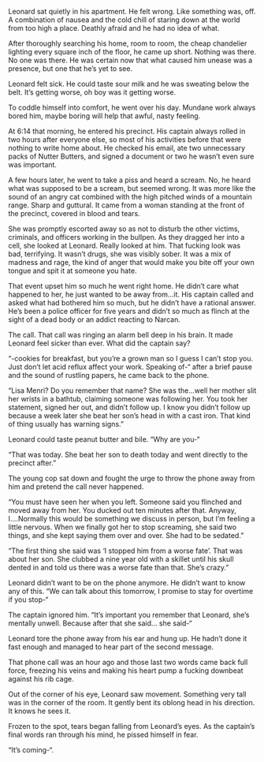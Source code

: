 Leonard sat quietly in his apartment. He felt wrong. Like something was, off. A combination of nausea and the cold chill of staring down at the world from too high a place. Deathly afraid and he had no idea of what. 

After thoroughly searching his home, room to room, the cheap chandelier lighting every square inch of the floor, he came up short. Nothing was there. No one was there. He was certain now that what caused him unease was a presence, but one that he’s yet to see. 

Leonard felt sick. He could taste sour milk and he was sweating below the belt. It’s getting worse, oh boy was it getting worse. 

To coddle himself into comfort, he went over his day. Mundane work always bored him, maybe boring will help that awful, nasty feeling. 

At 6:14 that morning, he entered his precinct. His captain always rolled in two hours after everyone else, so most of his activities before that were nothing to write home about. He checked his email, ate two unnecessary packs of Nutter Butters, and signed a document or two he wasn’t even sure was important. 

A few hours later, he went to take a piss and heard a scream. No, he heard what was supposed to be a scream, but seemed wrong. It was more like the sound of an angry cat combined with the high pitched winds of a mountain range. Sharp and guttural. It came from a woman standing at the front of the precinct, covered in blood and tears. 

She was promptly escorted away so as not to disturb the other victims, criminals, and officers working in the bullpen. As they dragged her into a cell, she looked at Leonard. Really looked at him. That fucking look was bad, terrifying. It wasn’t drugs, she was visibly sober. It was a mix of madness and rage, the kind of anger that would make you bite off your own tongue and spit it at someone you hate. 

That event upset him so much he went right home. He didn’t care what happened to her, he just wanted to be away from…it. His captain called and asked what had bothered him so much, but he didn’t have a rational answer. He’s been a police officer for five years and didn’t so much as flinch at the sight of a dead body or an addict reacting to Narcan. 

The call. That call was ringing an alarm bell deep in his brain. It made Leonard feel sicker than ever. What did the captain say? 

“-cookies for breakfast, but you’re a grown man so I guess I can’t stop you. Just don’t let acid reflux affect your work. Speaking of-“ after a brief pause and the sound of rustling papers, he came back to the phone. 

“Lisa Menri? Do you remember that name? She was the…well her mother slit her wrists in a bathtub, claiming someone was following her. You took her statement, signed her out, and didn’t follow up. I know you didn’t follow up because a week later she beat her son’s head in with a cast iron. That kind of thing usually has warning signs.” 

Leonard could taste peanut butter and bile. “Why are you-“ 

“That was today. She beat her son to death today and went directly to the precinct after.” 

The young cop sat down and fought the urge to throw the phone away from him and pretend the call never happened. 

“You must have seen her when you left. Someone said you flinched and moved away from her. You ducked out ten minutes after that. Anyway, I….Normally this would be something we discuss in person, but I’m feeling a little nervous. When we finally got her to stop screaming, she said two things, and she kept saying them over and over. She had to be sedated.” 

“The first thing she said was ‘I stopped him from a worse fate’. That was about her son. She clubbed a nine year old with a skillet until his skull dented in and told us there was a worse fate than that. She’s crazy.” 

Leonard didn’t want to be on the phone anymore. He didn’t want to know any of this. “We can talk about this tomorrow, I promise to stay for overtime if you stop-“

The captain ignored him. “It’s important you remember that Leonard, she’s mentally unwell. Because after that she said… she said-“ 

Leonard tore the phone away from his ear and hung up. He hadn’t done it fast enough and managed to hear part of the second message. 

That phone call was an hour ago and those last two words came back full force, freezing his veins and making his heart pump a fucking downbeat against his rib cage. 

Out of the corner of his eye, Leonard saw movement. Something very tall was in the corner of the room. It gently bent its oblong head in his direction. It knows he sees it. 

Frozen to the spot, tears began falling from Leonard’s eyes. As the captain’s final words ran through his mind, he pissed himself in fear. 

“It’s coming-“.